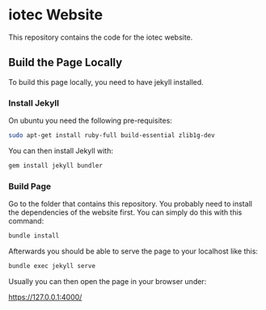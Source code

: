# iotec Website

This repository contains the code for the iotec website.

## Build the Page Locally

To build this page locally, you need to have jekyll installed.

### Install Jekyll
On ubuntu you need the following pre-requisites:

```bash
sudo apt-get install ruby-full build-essential zlib1g-dev
```

You can then install Jekyll with:

```bash
gem install jekyll bundler
```

### Build Page

Go to the folder that contains this repository.
You probably need to install the dependencies of the website first.
You can simply do this with this command:

```bash
bundle install
```

Afterwards you should be able to serve the page to your localhost like this:

```bash
bundle exec jekyll serve
```

Usually you can then open the page in your browser under:

https://127.0.0.1:4000/
